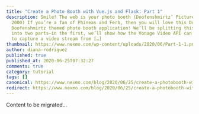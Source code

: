 ```yaml
---
title: "Create a Photo Booth with Vue.js and Flask: Part 1"
description: Smile! The web is your photo booth (Doofenshmirtz’ Picture-Inator
  2000) If you’re a fan of Phineas and Ferb, then you will love this Dr.
  Doofenshmirtz themed photo booth application! We’ll be splitting this tutorial
  into two parts—in the first, we’ll show how the Vonage Video API can be used
  to capture a video stream from […]
thumbnail: https://www.nexmo.com/wp-content/uploads/2020/06/Part-1-1.png
author: diana-rodriguez
published: true
published_at: 2020-06-25T07:32:27
comments: true
category: tutorial
tags: []
canonical: https://www.nexmo.com/blog/2020/06/25/create-a-photobooth-with-vue-js-and-flask-part-1-dr
redirect: https://www.nexmo.com/blog/2020/06/25/create-a-photobooth-with-vue-js-and-flask-part-1-dr
---
```

Content to be migrated...